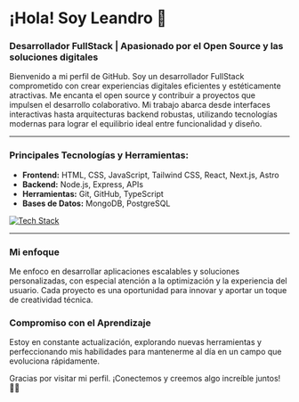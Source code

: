 # ¡Hola! Soy Leandro 👋

### Desarrollador FullStack | Apasionado por el Open Source y las soluciones digitales

Bienvenido a mi perfil de GitHub. Soy un desarrollador FullStack comprometido con crear experiencias digitales eficientes y estéticamente atractivas. Me encanta el open source y contribuir a proyectos que impulsen el desarrollo colaborativo. Mi trabajo abarca desde interfaces interactivas hasta arquitecturas backend robustas, utilizando tecnologías modernas para lograr el equilibrio ideal entre funcionalidad y diseño.

---

### Principales Tecnologías y Herramientas:
- **Frontend:** HTML, CSS, JavaScript, Tailwind CSS, React, Next.js, Astro
- **Backend:** Node.js, Express, APIs
- **Herramientas:** Git, GitHub, TypeScript
- **Bases de Datos:** MongoDB, PostgreSQL

[![Tech Stack](https://skillicons.dev/icons?i=js,html,css,nextjs,tailwindcss,git,github,react,typescript,nodejs,express,mongodb)](https://skillicons.dev)

---

### Mi enfoque
Me enfoco en desarrollar aplicaciones escalables y soluciones personalizadas, con especial atención a la optimización y la experiencia del usuario. Cada proyecto es una oportunidad para innovar y aportar un toque de creatividad técnica.

### Compromiso con el Aprendizaje
Estoy en constante actualización, explorando nuevas herramientas y perfeccionando mis habilidades para mantenerme al día en un campo que evoluciona rápidamente.

Gracias por visitar mi perfil. ¡Conectemos y creemos algo increíble juntos! 👨‍💻
